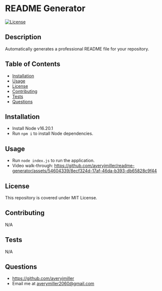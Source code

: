 # README Generator
[![License](https://img.shields.io/badge/License-MIT-yellow.svg)](https://opensource.org/licenses/MIT)
## Description
Automatically generates a professional README file for your repository.
## Table of Contents
- [Installation](#installation)
- [Usage](#usage)
- [License](#license)
- [Contributing](#contributing)
- [Tests](#tests)
- [Questions](#questions)
## Installation
- Install Node v16.20.1
- Run `npm i` to install Node dependencies.
## Usage
- Run `node index.js` to run the application.
- Video walk-through:
https://github.com/averyjmiller/readme-generator/assets/54604339/8ecf324d-17af-46da-b393-db65828c9f44
## License
This repository is covered under MIT License.
## Contributing
N/A
## Tests
N/A
## Questions
- https://github.com/averyjmiller
- Email me at averymiller2060@gmail.com
